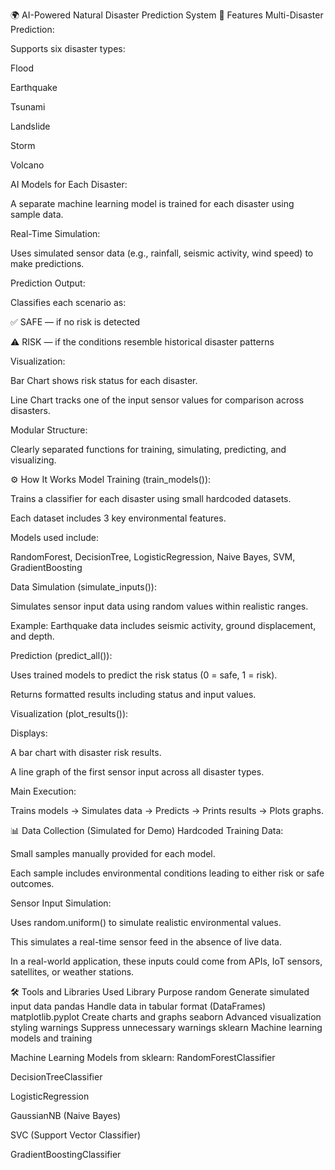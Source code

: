 🌍 AI-Powered Natural Disaster Prediction System
📌 Features
Multi-Disaster Prediction:

Supports six disaster types:

Flood

Earthquake

Tsunami

Landslide

Storm

Volcano

AI Models for Each Disaster:

A separate machine learning model is trained for each disaster using sample data.

Real-Time Simulation:

Uses simulated sensor data (e.g., rainfall, seismic activity, wind speed) to make predictions.

Prediction Output:

Classifies each scenario as:

✅ SAFE — if no risk is detected

⚠ RISK — if the conditions resemble historical disaster patterns

Visualization:

Bar Chart shows risk status for each disaster.

Line Chart tracks one of the input sensor values for comparison across disasters.

Modular Structure:

Clearly separated functions for training, simulating, predicting, and visualizing.

⚙️ How It Works
Model Training (train_models()):

Trains a classifier for each disaster using small hardcoded datasets.

Each dataset includes 3 key environmental features.

Models used include:

RandomForest, DecisionTree, LogisticRegression, Naive Bayes, SVM, GradientBoosting

Data Simulation (simulate_inputs()):

Simulates sensor input data using random values within realistic ranges.

Example: Earthquake data includes seismic activity, ground displacement, and depth.

Prediction (predict_all()):

Uses trained models to predict the risk status (0 = safe, 1 = risk).

Returns formatted results including status and input values.

Visualization (plot_results()):

Displays:

A bar chart with disaster risk results.

A line graph of the first sensor input across all disaster types.

Main Execution:

Trains models → Simulates data → Predicts → Prints results → Plots graphs.

📊 Data Collection (Simulated for Demo)
Hardcoded Training Data:

Small samples manually provided for each model.

Each sample includes environmental conditions leading to either risk or safe outcomes.

Sensor Input Simulation:

Uses random.uniform() to simulate realistic environmental values.

This simulates a real-time sensor feed in the absence of live data.

In a real-world application, these inputs could come from APIs, IoT sensors, satellites, or weather stations.

🛠 Tools and Libraries Used
Library	Purpose
random	Generate simulated input data
pandas	Handle data in tabular format (DataFrames)
matplotlib.pyplot	Create charts and graphs
seaborn	Advanced visualization styling
warnings	Suppress unnecessary warnings
sklearn	Machine learning models and training

Machine Learning Models from sklearn:
RandomForestClassifier

DecisionTreeClassifier

LogisticRegression

GaussianNB (Naive Bayes)

SVC (Support Vector Classifier)

GradientBoostingClassifier
